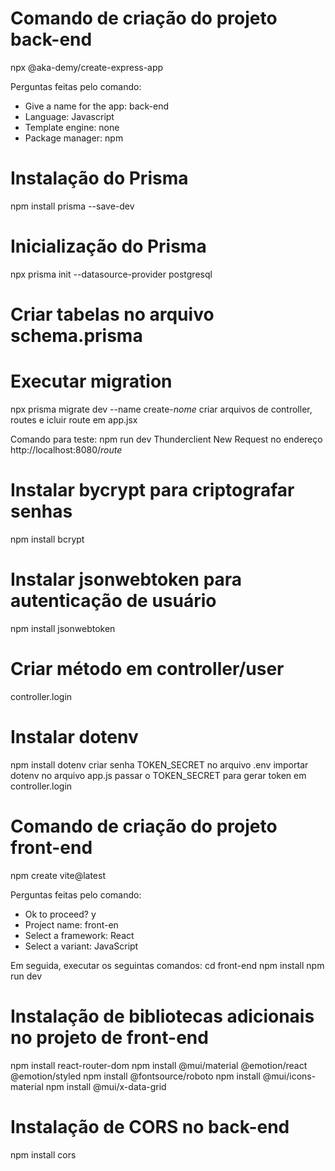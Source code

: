 # Comando de criação do projeto back-end
npx @aka-demy/create-express-app

Perguntas feitas pelo comando:
 * Give a name for the app: back-end
 * Language: Javascript
 * Template engine: none
 * Package manager: npm

# Instalação do Prisma
npm install prisma --save-dev

# Inicialização do Prisma
npx prisma init --datasource-provider postgresql

# Criar tabelas no arquivo schema.prisma 

# Executar migration
npx prisma migrate dev --name create-*nome*
criar arquivos de controller, routes e icluir route em app.jsx

Comando para teste: npm run dev
Thunderclient New Request no endereço http://localhost:8080/*route*

# Instalar bycrypt para criptografar senhas
npm install bcrypt

# Instalar jsonwebtoken para autenticação de usuário
npm install jsonwebtoken

# Criar método em controller/user
controller.login

# Instalar dotenv
npm install dotenv
criar senha TOKEN_SECRET no arquivo .env
importar dotenv no arquivo app.js
passar o TOKEN_SECRET para gerar token em controller.login

# Comando de criação do projeto front-end
npm create vite@latest

Perguntas feitas pelo comando:
* Ok to proceed? y
* Project name: front-en
* Select a framework: React
* Select a variant: JavaScript

Em seguida, executar os seguintas comandos:
cd front-end
npm install
npm run dev

# Instalação de bibliotecas adicionais no projeto de front-end
npm install react-router-dom
npm install @mui/material @emotion/react @emotion/styled
npm install @fontsource/roboto
npm install @mui/icons-material
npm install @mui/x-data-grid

# Instalação de CORS no back-end
npm install cors